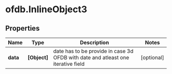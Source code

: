 # ofdb.InlineObject3

## Properties

Name | Type | Description | Notes
------------ | ------------- | ------------- | -------------
**data** | **[Object]** | date has to be provide in case 3d OFDB with date and atleast one iterative field | [optional] 


